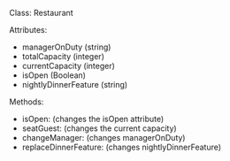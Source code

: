 Class: Restaurant

Attributes:
+ managerOnDuty (string)
+ totalCapacity (integer)
+ currentCapacity (integer)
+ isOpen (Boolean)
+ nightlyDinnerFeature (string)

Methods:
+ isOpen: (changes the isOpen attribute)
+ seatGuest: (changes the current capacity)
+ changeManager: (changes managerOnDuty)
+ replaceDinnerFeature: (changes nightlyDinnerFeature)  
